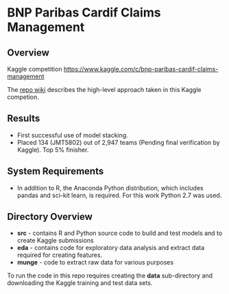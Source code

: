 BNP Paribas Cardif Claims Management
==================================================

## Overview
Kaggle competition https://www.kaggle.com/c/bnp-paribas-cardif-claims-management

The [repo wiki](https://github.com/jimthompson5802/kaggle-BNP-Paribas/wiki) describes
the high-level approach taken in this Kaggle competion.

## Results
* First successful use of model stacking.
* Placed 134 (JMT5802) out of 2,947 teams (Pending final verification by Kaggle).  Top 
5% finisher.

## System Requirements
* In addition to R, the Anaconda Python distribution, which includes pandas and 
sci-kit learn, is required.  For this work Python 2.7 was used.

## Directory Overview
* **src** - contains R and Python source code to build and test models and to 
create Kaggle submissions
* **eda** - contains code for exploratory data analysis and extract data required
for creating features.
* **munge** - code to extract raw data for various purposes

To run the code in this repo requires creating the **data** sub-directory and 
downloading the Kaggle training and test data sets.
